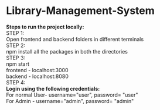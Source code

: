 # Library-Management-System

<b>Steps to run the project locally:</b> <br/>
STEP 1:  <br/>
Open frontend and backend folders in different terminals <br/>
STEP 2: <br/>
npm install all the packages in both the directories <br/>
STEP 3: <br/>
npm start <br/>
frontend - localhost:3000 <br/>
backend - localhost:8080  <br/>
STEP 4:  <br/>
<b>Login using the following credentials: </b> <br/>
For normal User- username="user", password= "user"  <br/>
For Admin - username="admin", password= "admin"   <br/>
